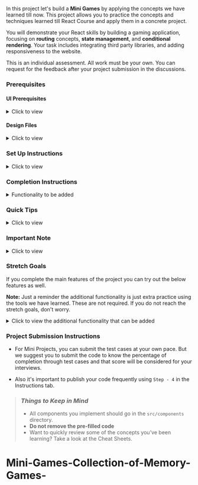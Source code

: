 In this project let's build a **Mini Games** by applying the concepts we have learned till now. This project allows you to practice the concepts and techniques learned till React Course and apply them in a concrete project.

You will demonstrate your React skills by building a gaming application, focusing on **routing** concepts, **state management**, and **conditional rendering**. Your task includes integrating third party libraries, and adding responsiveness to the website.

This is an individual assessment. All work must be your own. You can request for the feedback after your project submission in the discussions.

### Prerequisites

#### UI Prerequisites

<details>
<summary>Click to view</summary>

- What is Figma?
  - Figma is a vector graphics editor and prototyping tool which is primarily web-based. You can check more info on the <a href="https://www.figma.com/" target="_blank">website</a>
- Create a Free account in Figma
  - Kindly follow the instructions as shown in <a href="https://www.youtube.com/watch?v=hrHL2VLMl7g&t=37s" target="_blank">this</a> video to create a free Figma account. Watch the video upto **00:50**
- How to Check CSS in Figma?
  - Kindly follow the instructions as shown in <a href="https://www.youtube.com/watch?v=B242nuM3y2s" target="_blank">this</a> video to check CSS in a Figma screen. Watch the video upto **02:45**.
- Export Images in Figma screen

  - Kindly follow the instructions as shown in <a href="https://www.youtube.com/watch?v=NpzL1MONwaw" target="_blank">this</a> video to export images from a Figma screen.
  - Click on the Export button to get Export options as shown in the below image.

  <div style="text-align:center;margin:10px 0px 0px 45px;width:200px;">
    <img src="https://assets.ccbp.in/frontend/react-js/figma-export-option.png" />
  </div>

- Upload your exported images from Figma to Cloudinary and get image URLs from Cloudinary. Refer <a href="https://learning.ccbp.in/projects/course?c_id=fe4c935d-3ad5-4bb8-a1a5-9b045ae70010&s_id=2f72d6fe-09a7-4c0a-b0db-196740c853a0&t_id=6535e48d-fb4e-45c4-9654-3da423c79e26" target="_blank">this</a> session for better understanding.

</details>

#### Design Files

<details>
<summary>Click to view</summary>

- You can check the **Design Files** for different devices <a href="https://www.figma.com/file/5z2LvEk3PiUNy0SnqaiPBA/Mini-Games?type=design&node-id=452-44695&mode=design" target="_blank">here</a>

</details>

### Set Up Instructions

<details>
<summary>Click to view</summary>

- Download dependencies by running `npm install`
- Start up the app using `npm start`

</details>

### Completion Instructions

<details>
<summary>Functionality to be added</summary>
<br/>
The app must have the following functionalities

- **Home Route**

  - Users should be able to see the list of all games.
  - Users should access and play any of the games by simply clicking on their respective game card.

- When the user clicks on the `Back` button in any of the four games, then the page should be navigated to the Home Route.

- **Emoji Game Route**
  - When the user clicks on the **Emoji Game** card in **Home Route**, then the user should be navigated to the Game Rules View of the game.
  - On the Game Rules View, users should be able to see the Rules of Emoji Game.
  - When the user clicks on the `Start playing` button, the Game Playing View will be displayed, enabling the user to engage in the Emoji Game.
  - Initially, the score displayed should be 0.
  - On the Game Playing View, the user should be able to see the `Rules` button.
  - When the user clicks on the `Rules` button, then the `Rules` pop up should be displayed.
  - Click here to view the detailed <a href="https://assets.ccbp.in/frontend/content/react-js/emoji-game-rules-v2.jpg" target="_blank">Emoji Game Rules</a>
  - In the Game Results View, when the `Play Again` button is clicked, then the user should be navigated to the Game Playing View where the user should be able to play the Emoji game.
  - Below is the example of **Emoji Game**

<br/>
<div style="text-align: center;">
    <img src="https://assets.ccbp.in/frontend/content/react-js/emoji-game-output-v2.gif" alt="emoji game output" style="max-width:70%;box-shadow:0 2.8px 2.2px rgba(0, 0, 0, 0.12)">
</div>
<br/>

- **Rock Paper Scissors Route**
  - When the user clicks on the **Rock Paper Scissors** card in **Home Route**, then the user should be navigated to the Game Rules View of the game.
  - On the Game Rules View, users should be able to see the Rules of Rock Paper Scissors Game.
  - When the user clicks on the `Start playing` button, the Game Playing View will be displayed, enabling the user to engage in the Rock Paper Scissors game.
  - Initially, the score displayed should be 0.
  - On the Game Playing View, the user should be able to see the `Rules` button.
  - When the user clicks on the `Rules` button, then the `Rules` pop up should be displayed.
  - When the user clicks on any of the three buttons (rock/paper/scissors), then the Game Results View should be displayed by comparing with computer choice.
  - In the Game Results View, the computer choice should be generated randomly.
  - Click here to view the detailed <a href="https://assets.ccbp.in/frontend/content/react-js/rock-paper-scissor-rules-v2.jpg" target="_blank" >Rock Paper Scissor Game Rules</a>
  - In the Game Results View, when the `Play Again` button is clicked, then the user should be navigated to the Game Playing View where the user should be able to play the Rock Paper Scissor game.
  - Below is the example of **Rock Paper Scissors Game**

 <br/>
 <div style="text-align: center;">
     <img src="https://assets.ccbp.in/frontend/content/react-js/rock-paper-scissors-output.gif" alt="emoji game output" style="max-width:70%;box-shadow:0 2.8px 2.2px rgba(0, 0, 0, 0.12)">
 </div>
 <br/>
 
- **Memory Matrix Route**
  - When the user clicks on the **Memory Matrix** card in **Home Route**, then the user should be navigated to the Game Rules View of the game.
  - On the Game Rules View, users should be able to see the Rules of Memory Matrix game.
  - When the user clicks on the `Start playing` button, the Game Playing View will be displayed, enabling the user to engage in the Memory Matrix game.
  - Initially, the level displayed should be 1.
  - On the Game Playing View, the user should be able to see the `Rules` button.
  - When the user clicks on the `Rules` button, then the `Rules` pop up should be displayed.
  - Click here to view the detailed <a href="https://assets.ccbp.in/frontend/content/react-js/memory-matrix-rules.jpg" target="_blank" >Memory Matrix Game Rules</a>.
  - <a href="https://www.npmjs.com/package/rc-progress" target="_blank">Progress bar</a> should be displayed in the Game Results View based on the user completion level
  - In the Game Results View, when the `Play Again` button is clicked, then the user should be navigated to the Game Playing View where the user should be able to play the Memory Matrix game.
  - Below is the example of **Memory Matrix Game**
  
 <br/>
 <div style="text-align: center;">
     <img src="https://new-assets.ccbp.in/frontend/content/react-js/minigames-miniproject/memory-matrix-output.png" alt="memory matrix game output" style="max-width:70%;max-height:100%;box-shadow:0 2.8px 2.2px rgba(0, 0, 0, 0.12)">
 </div>
 <br/>
  
- **Card-Flip Memory Game Route**
  - When the user clicks on the **Card-Flip Memory Game** card in **Home Route**, then the user should be navigated to the Game Rules View of the game.
  - On the Game Rules View, users should be able to see the Rules of Card-Flip Memory Game.
  - When the user clicks on the `Start playing` button, the Game Playing View will be displayed, enabling the user to engage in the Card-Flip Memory Game.
  - Initially, the score displayed should be 0.
  - On the Game Playing View, the user should be able to see the `Rules` button.
  - When the user clicks on the `Rules` button, then the `Rules` pop up should be displayed.  
  - Click here to view the detailed <a href="https://assets.ccbp.in/frontend/content/react-js/card-flip-rules.jpg" target="_blank" >Card-Flip Memory Game Rules</a>.  
  - In the Game Results View, when the `Play Again` button is clicked, then the user should be navigated to the Game Playing View where the user should be able to play the Card-Flip Memory game.
  - Below is the example of **Card-Flip Memory Game**

 <br/>
 <div style="text-align: center;">
     <img src="https://assets.ccbp.in/frontend/content/react-js/card-flip-memory-game-output.gif" alt="memory matrix game output" style="max-width:70%;box-shadow:0 2.8px 2.2px rgba(0, 0, 0, 0.12)">
 </div>
 <br/>
  
- Users should be able to view and use the website responsively on a mobile, tablet, desktop devices.

</details>

### Quick Tips

<details>
<summary>Click to view</summary>

- You can use React Modal third party library to display modal.
  - react-modal <a href="https://www.npmjs.com/package/react-modal" target="_blank">Documentation</a>
- You can use RC Progress third party library for showing the progress bar.
  - rc-progress <a href="https://www.npmjs.com/package/rc-progress" target="_blank">Documentation</a>
- You can use Math.floor() function that returns the largest integer less than or equal to a given number

```js
console.log(Math.floor(5.95)) // output: 5
```

</details>

### Important Note

<details>
<summary>Click to view</summary>
<br/>

**The following instructions are required for the tests to pass.**

- **Note:**

  - For Mini Projects, you have to use HTML elements to style the React Components. Usage of `styled-components` (CSS in JS) to style React components are not supported in Mini Projects. Test cases won't be passed, if you use styled-components.

  - Refer to the below Example for the usage of data-testid in the HTML elements.
    - Example: `<p data-testid="timer"></p>`.

- **Routes**

  - The `Home` route should consist of `/` in the URL path

  - The `Emoji Game` route should consist of `/emoji-game` in the URL path

  - The `Memory Matrix` route should consist of `/memory-matrix` in the URL path

  - The `Rock Paper Scissor` route should consist of `/rock-paper-scissor` in the URL path

  - The `Card-Flip Memory Game` route should consist of `/card-flip-memory-game` in the URL path

- **Home Route**

  - The Emoji Game image should consist of alt attribute value as `emoji game`

  - The Memory Matrix image should consist of alt attribute value as `memory matrix`

  - The Rock Paper Scissor image should consist of alt attribute value as `rock paper scissor`

  - The Card-Flip Memory Game image should consist of alt attribute value as `card flip memory game`

- **Emoji Game Route**

  - The Emoji image in Navbar should consist of alt attribute value as `emoji logo`.

  - The Emoji Game image in the Game Rules View should consist of alt attribute value as `emoji game`.

  - The `BiArrowBack` icon from react-icons should be used for the **Back Icon** button.

  - The Close button in the modal should consist of the data-testid attribute value as `close`.

  - The `CgClose` icon from react-icons should be used for the **Close Icon** button.

  - The Emoji images in the game should consist of alt attribute value as shown in the given below image with appropriate text in the `emojisArray`.

  - <img src="https://new-assets.ccbp.in/frontend/content/react-js/minigames-miniproject/emoji-game-emojis.png" alt="emoji names" style="width:400px, height:400px" />

    ```js
    const emojisArray = ['face with laughing', 'face with stuck out tongue', 'face with hugs', 'face with silence', 'grinning face', 'smiling face with heart eyes', 'grinning face with sweat', 'face with head bandage', 'face with stuck out tongue and winked eye', 'face with mask', 'smiling face with star eyes', 'laughing face with hand in front of mouth']
    ```

  - Won state in the Game Result View should consist of a HTML image element with alt attribute value as `won`.

  - Loss state in the Game Result View should consist of a HTML image element with alt attribute value as `lose`.

- **Rock Paper Scissor Route**

  - The `BiArrowBack` icon from react-icons should be used for the **Back Icon** button.

  - The Rock Paper Scissor image in the Game Rules View should consist of alt attribute value as `rock paper scissor`.

  - The game playing state should consist of three HTML button elements with the data-testid attribute values as `rockButton`, `scissorButton`, and `paperButton` respectively.

  - The game playing state should consist of three HTML image elements with alt attribute values as `rock`, `scissor`, and `paper` respectively.

  - The Close button in the modal should consist of the data-testid attribute value as `close`.

  - The `CgClose` icon from react-icons should be used for the **Close Icon** button.

  - Won state in the Game Result View should consist of two HTML image elements with alt attribute values as `won emoji` and `Smiling face with star eyes` respectively.

  - Draw state in the Game Result View should consist of two HTML image elements with alt attribute values as `draw emoji` and `Face without mouth` respectively.

  - Loss state in the Game Result View should consist of two HTML image elements with alt attribute values as `lose emoji` and `Frowning face` respectively.

  - The Game Result View should consist of two HTML image elements with any of the two alt attribute values of `rock`, `paper` and `scissor` with appropriate `You` and `Opponent` choice.

- **Memory Matrix Route**

  - The `BiArrowBack` icon from react-icons should be used for the **Back Icon** button.

  - The `N` highlighted buttons in each level of the Memory Matrix should consist of the data-testid attribute value as `highlighted`, where N starts from 3.

  - The `N * N - N` not highlighted buttons in each level of the Memory Matrix should consist of the data-testid attribute value as `notHighlighted`, where N starts from 3.

  - The Close button in the modal should consist of the data-testid attribute value as `close`.

  - The `CgClose` icon from react-icons should be used for the **Close Icon** button.

  - The Emoji images in the Game Result View should consist of alt attribute value as shown in the given below image with appropriate text in the `emojisArray`.

  - <img src="https://new-assets.ccbp.in/frontend/content/react-js/minigames-miniproject/memory-matrix-emojis.png" alt="emoji names" style="width:400px, height:400px" />

  ```js
  const emojisArray = ['neutral face', 'grimacing face', 'slightly smiling face', 'grinning face with big eyes', 'grinning face with smiling eyes', 'beaming face with smiling eyes', 'grinning face', 'smiling face with sunglasses']
  ```

- **Card-Flip Memory Game Route**

  - The `BiArrowBack` icon from react-icons should be used for the **Back Icon** button.

  - The animals and birds images in the game should consist of alt attribute values from the `cardsData` given in the `App.js` file.

  - The data-testid attribute value of each button in the game is the alt attribute value of the image in the button which is given in the `App.js` file.

  - The Close button in the modal should consist of the data-testid attribute value as `close`.

  - The `CgClose` icon from react-icons should be used for the **Close Icon** button.

  - Won state in the Game Result View should consist of a HTML image element with alt attribute value as `grinning face with big eyes`.

  - Loss state in the Game Result View should consist of a HTML image element with alt attribute value as `neutral face`.

</details>

### Stretch Goals

If you complete the main features of the project you can try out the below features as well.

**Note:** Just a reminder the additional functionality is just extra practice using the tools we have learned. These are not required. If you do not reach the stretch goals, don't worry.

<details>
<summary>Click to view the additional functionality that can be added</summary>

- **Emoji Game Route**

  - Add `Top Score` to the game.
  - Initially, the `Top Score` displayed should be 0.
  - When the game is over, If the user has scored 9 then the `Top Score` should be displayed as 9.
  - This process should be repeated whenever the user score crosses the `Top Score`.
  - Maintain the `Top Score` in Local Storage.

- **Rock Paper Scissor Route**

  - In the result view of the game, the winner should be highlighted.

- **Memory Matrix Route**

  - Add `Max Level` to the game.
  - Initially, the `Max Level` displayed should be 0.
  - When the game is over, If the user level is 3 then the `Max Level` should be displayed as 3.
  - This process should be repeated whenever the user level is crossed the `Max Level`.
  - Maintain the `Max Level` in Local Storage.

- **Card-Flip Memory Game Route**

  - Add `Lowest Flip Count` to the game.
  - Initially, the `Lowest Flip Count` displayed should be 0.
  - When the game is over, if the user Card Flips count is 15 then the `Lowest Flip Count` should be displayed as 15.
  - This process should be repeated whenever the user card flips are lesser than the `Lowest Flip Count`.
  - Maintain the `Lowest Flip Count` in Local Storage.

</details>

### Project Submission Instructions

- For Mini Projects, you can submit the test cases at your own pace. But we suggest you to submit the code to know the percentage of completion through test cases and that score will be considered for your interviews.

- Also it's important to publish your code frequently using `Step - 4` in the Instructions tab.

> ### _Things to Keep in Mind_
>
> - All components you implement should go in the `src/components` directory.
> - **Do not remove the pre-filled code**
> - Want to quickly review some of the concepts you’ve been learning? Take a look at the Cheat Sheets.
# Mini-Games-Collection-of-Memory-Games-

